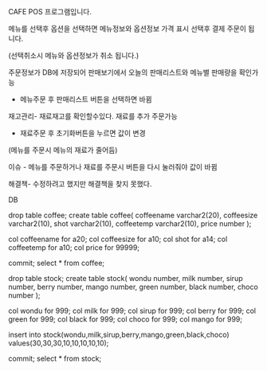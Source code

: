 CAFE POS 프로그램입니다.


메뉴를 선택후 옵션을 선택하면  메뉴정보와 옵션정보 가격 표시
선택후 결제  주문이 됩니다.

(선택취소시 메뉴와 옵션정보가 취소 됩니다.)


주문정보가 DB에 저장되어 판매보기에서 오늘의 판매리스트와
메뉴별 판매량을 확인가능

- 메뉴주문 후 판매리스트 버튼을 선택하면 바뀜


재고관리- 재료재고를 확인할수있다. 
재료를 추가 주문가능 

- 재료주문 후 초기화버튼을 누르면 값이 변경

(메뉴를 주문시 메뉴의 재료가 줄어듬)



이슈 - 메뉴를 주문하거나 재료를 주문시 버튼을 다시 눌러줘야 값이 바뀜


해결책- 수정하려고 했지만 해결책을 찾지 못했다.


DB

drop table coffee;
create table coffee(
coffeename varchar2(20),
coffeesize varchar2(10),
shot varchar2(10),
coffeetemp varchar2(10),
price number 
);
	

col coffeename for a20;
col coffeesize for a10;
col shot for a14;
col coffeetemp for a10;
col price for 99999;

commit;
select * from coffee;





drop table stock;
create table stock(
wondu number,
milk number,
sirup number,
berry number,
mango number,
green number,
black number,
choco number
);

col wondu for 999;
col milk for 999;
col sirup for 999;
col berry for 999;
col green for 999;
col black for 999;
col choco for 999;
col mango for 999;

insert into stock(wondu,milk,sirup,berry,mango,green,black,choco)
values(30,30,30,10,10,10,10,10);


commit;
select * from stock;
